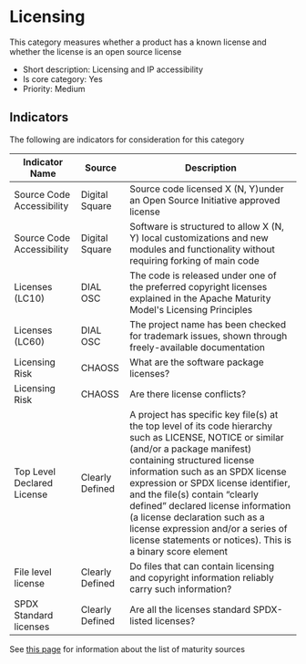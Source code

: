 # Licensing

This category measures whether a product has a known license and whether the license is
an open source license

* Short description: Licensing and IP accessibility
* Is core category: Yes
* Priority: Medium


## Indicators

The following are indicators for consideration for this category

| Indicator Name | Source | Description | 
| --- | --- | --- |
| Source Code Accessibility | Digital Square | Source code licensed X (N, Y)under an Open Source Initiative approved license |
| Source Code Accessibility | Digital Square | Software is structured to allow X (N, Y) local customizations and new modules and functionality without requiring forking of main code |
| Licenses (LC10) | DIAL OSC | The code is released under one of the preferred copyright licenses explained in the Apache Maturity Model's Licensing Principles |
| Licenses (LC60) | DIAL OSC | The project name has been checked for trademark issues, shown through freely-available documentation |
| Licensing Risk | CHAOSS | What are the software package licenses? |
| Licensing Risk | CHAOSS | Are there license conflicts? |
| Top Level Declared License | Clearly Defined | A project has specific key file(s) at the top level of its code hierarchy such as LICENSE, NOTICE or similar (and/or a package manifest) containing structured license information such as an SPDX license expression or SPDX license identifier, and the file(s) contain “clearly defined” declared license information (a license declaration such as a license expression and/or a series of license statements or notices). This is a binary score element |
| File level license | Clearly Defined | Do files that can contain licensing and copyright information reliably carry such information? |
| SPDX Standard licenses | Clearly Defined | Are all the licenses standard SPDX-listed licenses? |


See [this page](sources.md) for information about the list of maturity sources
